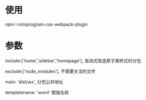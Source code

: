 # 使用
npm i miniprogram-css-webpack-plugin

# 参数
include:['home','sidebar','homepage'], 渐进式改造原子类样式的分包

exclude:['node_modules'], 不需要关注的文件

main: 'dist/wx', 分包公共地址

templatename: 'wxml' 模版名称

